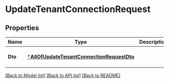 # UpdateTenantConnectionRequest

## Properties
Name | Type | Description | Notes
------------ | ------------- | ------------- | -------------
**Dto** | [***AllOfUpdateTenantConnectionRequestDto**](AllOfUpdateTenantConnectionRequestDto.md) |  | [optional] [default to null]

[[Back to Model list]](../README.md#documentation-for-models) [[Back to API list]](../README.md#documentation-for-api-endpoints) [[Back to README]](../README.md)

